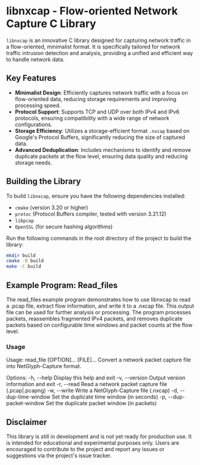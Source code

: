 # libnxcap - Flow-oriented Network Capture C Library

`libnxcap` is an innovative C library designed for capturing network traffic in a flow-oriented, minimalist format. It is specifically tailored for network traffic intrusion detection and analysis, providing a unified and efficient way to handle network data.

## Key Features

- **Minimalist Design**: Efficiently captures network traffic with a focus on flow-oriented data, reducing storage requirements and improving processing speed.
- **Protocol Support**: Supports TCP and UDP over both IPv4 and IPv6 protocols, ensuring compatibility with a wide range of network configurations.
- **Storage Efficiency**: Utilizes a storage-efficient format `.nxcap` based on Google's Protocol Buffers, significantly reducing the size of captured data.
- **Advanced Deduplication**: Includes mechanisms to identify and remove duplicate packets at the flow level, ensuring data quality and reducing storage needs.

## Building the Library

To build `libnxcap`, ensure you have the following dependencies installed:

- `cmake` (version 3.20 or higher)
- `protoc` (Protocol Buffers compiler, tested with version 3.21.12)
- `libpcap`
- `OpenSSL` (for secure hashing algorithms)

Run the following commands in the root directory of the project to build the library:

```bash
mkdir build
cmake -B build
make -C build
```

## Example Program: Read_files
The read_files example program demonstrates how to use libnxcap to read a .pcap file, extract flow information, and write it to a .nxcap file. This output file can be used for further analysis or processing. The program processes packets, reassembles fragmented IPv4 packets, and removes duplicate packets based on configurable time windows and packet counts at the flow level.

### Usage
Usage: read_file [OPTION]... [FILE]...
Convert a network packet capture file into NetGlyph-Capture format.

Options:
  -h, --help            Display this help and exit
  -v, --version         Output version information and exit
  -r, --read            Read a network packet capture file (.pcap|.pcapng)
  -w, --write           Write a NetGlyph-Capture file (.nxcap)
  -d, --dup-time-window Set the duplicate time window (in seconds)
  -p, --dup-packet-window Set the duplicate packet window (in packets)

## Disclaimer
This library is still in development and is not yet ready for production use. It is intended for educational and experimental purposes only. Users are encouraged to contribute to the project and report any issues or suggestions via the project's issue tracker.